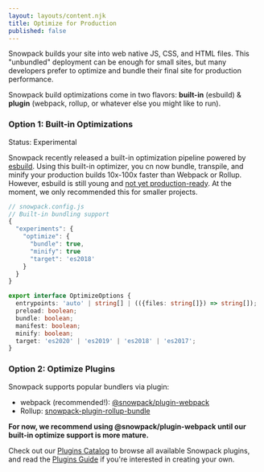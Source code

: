```yaml
---
layout: layouts/content.njk
title: Optimize for Production
published: false
---
```


Snowpack builds your site into web native JS, CSS, and HTML files. This "unbundled" deployment can be enough for small sites, but many developers prefer to optimize and bundle their final site for production performance.

Snowpack build optimizations come in two flavors: **built-in** (esbuild) & **plugin** (webpack, rollup, or whatever else you might like to run).

### Option 1: Built-in Optimizations

<div class="notification">
Status: Experimental
</div>

Snowpack recently released a built-in optimization pipeline powered by [esbuild](https://esbuild.github.io/). Using this built-in optimizer, you cn now bundle, transpile, and minify your production builds 10x-100x faster than Webpack or Rollup. However, esbuild is still young and [not yet production-ready](https://esbuild.github.io/faq/#production-readiness). At the moment, we only recommended this for smaller projects.

```js
// snowpack.config.js
// Built-in bundling support
{
  "experiments": {
    "optimize": {
      "bundle": true,
      "minify": true
      "target": 'es2018'
    }
  }
}
```

```ts
export interface OptimizeOptions {
  entrypoints: 'auto' | string[] | (({files: string[]}) => string[]);
  preload: boolean;
  bundle: boolean;
  manifest: boolean;
  minify: boolean;
  target: 'es2020' | 'es2019' | 'es2018' | 'es2017';
}
```

### Option 2: Optimize Plugins

Snowpack supports popular bundlers via plugin:

- webpack (recommended!): [@snowpack/plugin-webpack](https://www.npmjs.com/package/@snowpack/plugin-webpack)
- Rollup: [snowpack-plugin-rollup-bundle](https://github.com/ParamagicDev/snowpack-plugin-rollup-bundle)

**For now, we recommend using @snowpack/plugin-webpack until our built-in optimize support is more mature.**

Check out our [Plugins Catalog](/plugins) to browse all available Snowpack plugins, and read the [Plugins Guide](/guides/plugins) if you're interested in creating your own.

<!--
### Recommended: Optimize your build with Webpack

Connect the `"@snowpack/plugin-webpack"` plugin in your Snowpack configuration file and then run `snowpack build` to see your optimized, _bundled_ build.

```js
// snowpack.config.js
// [npm install @snowpack/plugin-webpack]
{
  "plugins": [["@snowpack/plugin-webpack", {/* ... */}]]
}
```

You can extend the default webpack configuration to customize your bundled output:

```js
// snowpack.config.js
// [npm install @snowpack/plugin-webpack]
{
  "plugins": [["@snowpack/plugin-webpack", {
    extendConfig: (webpackConfig) {
      /* ... */
      return webpackConfig;
    }
  }]]
}
``` -->
